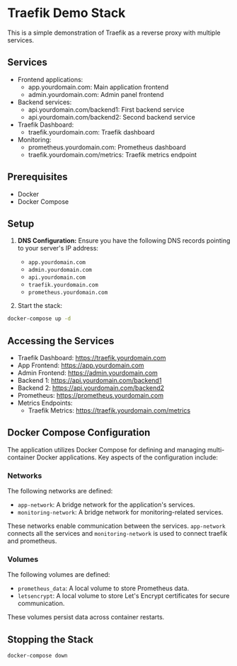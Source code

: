 # Traefik Demo Stack

This is a simple demonstration of Traefik as a reverse proxy with multiple services.

## Services

- Frontend applications:
  - app.yourdomain.com: Main application frontend
  - admin.yourdomain.com: Admin panel frontend
- Backend services:
  - api.yourdomain.com/backend1: First backend service
  - api.yourdomain.com/backend2: Second backend service
- Traefik Dashboard:
  - traefik.yourdomain.com: Traefik dashboard
- Monitoring:
  - prometheus.yourdomain.com: Prometheus dashboard
  - traefik.yourdomain.com/metrics: Traefik metrics endpoint

## Prerequisites

- Docker
- Docker Compose

## Setup

1. **DNS Configuration:** Ensure you have the following DNS records pointing to your server's IP address:
   - `app.yourdomain.com`
   - `admin.yourdomain.com`
   - `api.yourdomain.com`
   - `traefik.yourdomain.com`
   - `prometheus.yourdomain.com`

2. Start the stack:
```bash
docker-compose up -d
```

## Accessing the Services

- Traefik Dashboard: https://traefik.yourdomain.com
- App Frontend: https://app.yourdomain.com
- Admin Frontend: https://admin.yourdomain.com
- Backend 1: https://api.yourdomain.com/backend1
- Backend 2: https://api.yourdomain.com/backend2
- Prometheus: https://prometheus.yourdomain.com
- Metrics Endpoints:
  - Traefik Metrics: https://traefik.yourdomain.com/metrics
  
## Docker Compose Configuration

The application utilizes Docker Compose for defining and managing multi-container Docker applications. Key aspects of the configuration include:

### Networks

The following networks are defined:

- `app-network`: A bridge network for the application's services.
- `monitoring-network`: A bridge network for monitoring-related services.

These networks enable communication between the services. `app-network` connects all the services and `monitoring-network` is used to connect traefik and prometheus.

### Volumes

The following volumes are defined:

- `prometheus_data`: A local volume to store Prometheus data.
- `letsencrypt`: A local volume to store Let's Encrypt certificates for secure communication.

These volumes persist data across container restarts.

## Stopping the Stack

```bash
docker-compose down
```
